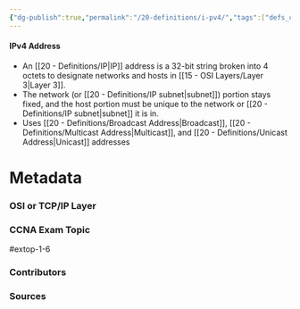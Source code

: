 ```yaml
---
{"dg-publish":true,"permalink":"/20-definitions/i-pv4/","tags":["defs_ccna"]}
---
```


#### IPv4 Address
- An [[20 - Definitions/IP\|IP]] address is a 32-bit string broken into 4 octets to designate networks and hosts in [[15 - OSI Layers/Layer 3\|Layer 3]].
- The network (or [[20 - Definitions/IP subnet\|subnet]]) portion stays fixed, and the host portion must be unique to the network or [[20 - Definitions/IP subnet\|subnet]] it is in.
- Uses [[20 - Definitions/Broadcast Address\|Broadcast]], [[20 - Definitions/Multicast Address\|Multicast]], and [[20 - Definitions/Unicast Address\|Unicast]] addresses

# Metadata
### OSI or TCP/IP Layer

### CCNA Exam Topic
#extop-1-6
### Contributors

### Sources
